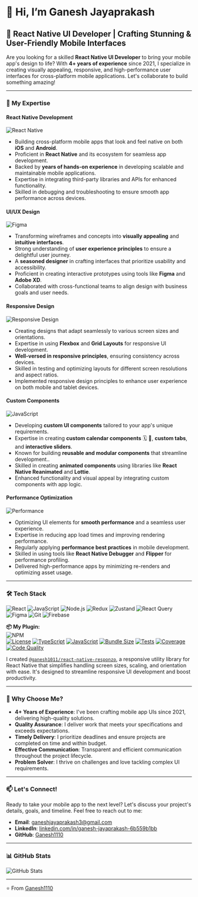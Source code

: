 # 👋 Hi, I’m Ganesh Jayaprakash

## 🚀 React Native UI Developer | Crafting Stunning & User-Friendly Mobile Interfaces

Are you looking for a skilled **React Native UI Developer** to bring your mobile app's design to life? With **4+ years of experience** since 2021, I specialize in creating visually appealing, responsive, and high-performance user interfaces for cross-platform mobile applications. Let's collaborate to build something amazing!

---

### 💼 **My Expertise**

#### **React Native Development**
![React Native](https://img.shields.io/badge/React_Native-20232A?style=for-the-badge&logo=react&logoColor=61DAFB)
- Building cross-platform mobile apps that look and feel native on both **iOS** and **Android**.
- Proficient in **React Native** and its ecosystem for seamless app development.
- Backed by **years of hands-on experience** in developing scalable and maintainable mobile applications.
- Expertise in integrating third-party libraries and APIs for enhanced functionality.
- Skilled in debugging and troubleshooting to ensure smooth app performance across devices.

#### **UI/UX Design**
![Figma](https://img.shields.io/badge/Figma-F24E1E?style=for-the-badge&logo=figma&logoColor=white)
- Transforming wireframes and concepts into **visually appealing** and **intuitive interfaces**.
- Strong understanding of **user experience principles** to ensure a delightful user journey.
- A **seasoned designer** in crafting interfaces that prioritize usability and accessibility.
- Proficient in creating interactive prototypes using tools like **Figma** and **Adobe XD**.
- Collaborated with cross-functional teams to align design with business goals and user needs.

#### **Responsive Design**
![Responsive Design](https://img.shields.io/badge/Responsive_Design-02569B?style=for-the-badge&logo=responsive-design&logoColor=white)
- Creating designs that adapt seamlessly to various screen sizes and orientations.
- Expertise in using **Flexbox** and **Grid Layouts** for responsive UI development.
- **Well-versed in responsive principles**, ensuring consistency across devices.
- Skilled in testing and optimizing layouts for different screen resolutions and aspect ratios.
- Implemented responsive design principles to enhance user experience on both mobile and tablet devices.

#### **Custom Components**
![JavaScript](https://img.shields.io/badge/JavaScript-F7DF1E?style=for-the-badge&logo=javascript&logoColor=black)
- Developing **custom UI components** tailored to your app's unique requirements.
- Expertise in creating **custom calendar components** 🗓️ 📆, **custom tabs**, and **interactive sliders**.
- Known for building **reusable and modular components** that streamline development..
- Skilled in creating **animated components** using libraries like **React Native Reanimated** and **Lottie**.
- Enhanced functionality and visual appeal by integrating custom components with app logic.

#### **Performance Optimization**
![Performance](https://img.shields.io/badge/Performance-FF6F61?style=for-the-badge&logo=performance&logoColor=white)
- Optimizing UI elements for **smooth performance** and a seamless user experience.
- Expertise in reducing app load times and improving rendering performance.
- Regularly applying **performance best practices** in mobile development.
- Skilled in using tools like **React Native Debugger** and **Flipper** for performance profiling.
- Delivered high-performance apps by minimizing re-renders and optimizing asset usage.

---

### 🛠️ **Tech Stack**

![React](https://img.shields.io/badge/React-61DAFB?style=for-the-badge&logo=react&logoColor=black)
![JavaScript](https://img.shields.io/badge/JavaScript-F7DF1E?style=for-the-badge&logo=javascript&logoColor=black)
![Node.js](https://img.shields.io/badge/Node.js-339933?style=for-the-badge&logo=node.js&logoColor=white)
![Redux](https://img.shields.io/badge/Redux-764ABC?style=for-the-badge&logo=redux&logoColor=white)
![Zustand](https://img.shields.io/badge/Zustand-3A6EA5?style=for-the-badge&logoColor=white)
![React Query](https://img.shields.io/badge/TanStack_Query-FF4154?style=for-the-badge&logo=reactquery&logoColor=white)
![Figma](https://img.shields.io/badge/Figma-F24E1E?style=for-the-badge&logo=figma&logoColor=white)
![Git](https://img.shields.io/badge/Git-F05032?style=for-the-badge&logo=git&logoColor=white)
![Firebase](https://img.shields.io/badge/Firebase-FFCA28?style=for-the-badge&logo=firebase&logoColor=black)

**📦 My Plugin:**  
![NPM](https://img.shields.io/npm/v/@ganesh1011/react-native-responzo?style=for-the-badge&label=react-native-responzo&color=orange)  
[![License](https://img.shields.io/badge/license-MIT-brightgreen)](LICENSE)
[![TypeScript](https://img.shields.io/badge/TypeScript-supported-blue)]()
[![JavaScript](https://img.shields.io/badge/JavaScript-supported-yellow)]()
[![Bundle Size](https://img.shields.io/bundlephobia/minzip/@ganesh1011/react-native-responzo?label=size&color=success)](https://bundlephobia.com/package/@ganesh1011/react-native-responzo)
[![Tests](https://img.shields.io/badge/tests-passing-brightgreen)](https://github.com/ganesh1011/react-native-responzo)
[![Coverage](https://img.shields.io/badge/coverage-100%25-brightgreen)](https://github.com/ganesh1011/react-native-responzo)
[![Code Quality](https://img.shields.io/badge/code%20quality-A+-brightgreen)](https://github.com/ganesh1011/react-native-responzo)

I created [`@ganesh1011/react-native-responzo`](https://www.npmjs.com/package/@ganesh1011/react-native-responzo), a responsive utility library for React Native that simplifies handling screen sizes, scaling, and orientation with ease. It's designed to streamline responsive UI development and boost productivity.

---

### 🌟 **Why Choose Me?**

- **4+ Years of Experience**: I've been crafting mobile app UIs since 2021, delivering high-quality solutions.
- **Quality Assurance**: I deliver work that meets your specifications and exceeds expectations.
- **Timely Delivery**: I prioritize deadlines and ensure projects are completed on time and within budget.
- **Effective Communication**: Transparent and efficient communication throughout the project lifecycle.
- **Problem Solver**: I thrive on challenges and love tackling complex UI requirements.

---

<!--### 📂 **Portfolio**-->

<!--Check out my portfolio to see examples of my previous work and get a glimpse of what I can do for your project:  -->
<!--[🔗 Portfolio Link](#)-->

<!------->

### 📫 **Let's Connect!**

Ready to take your mobile app to the next level? Let's discuss your project's details, goals, and timeline. Feel free to reach out to me:

- **Email**: [ganeshjayaprakash3@gmail.com](mailto:ganeshjayaprakash3@gmail.com)
- **LinkedIn**: [linkedin.com/in/ganesh-jayaprakash-6b559b1bb](#)
- **GitHub**: [Ganesh1110](https://github.com/Ganesh1110)

 ---

### 📊 **GitHub Stats**

![GitHub Stats](https://github-readme-stats.vercel.app/api?username=Ganesh1110&show_icons=true&theme=radical)

---

⭐️ From [Ganesh1110](https://github.com/Ganesh1110)
